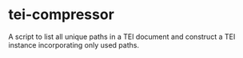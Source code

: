 tei-compressor
==============

A script to list all unique paths in a TEI document and construct a TEI instance incorporating only used paths.
